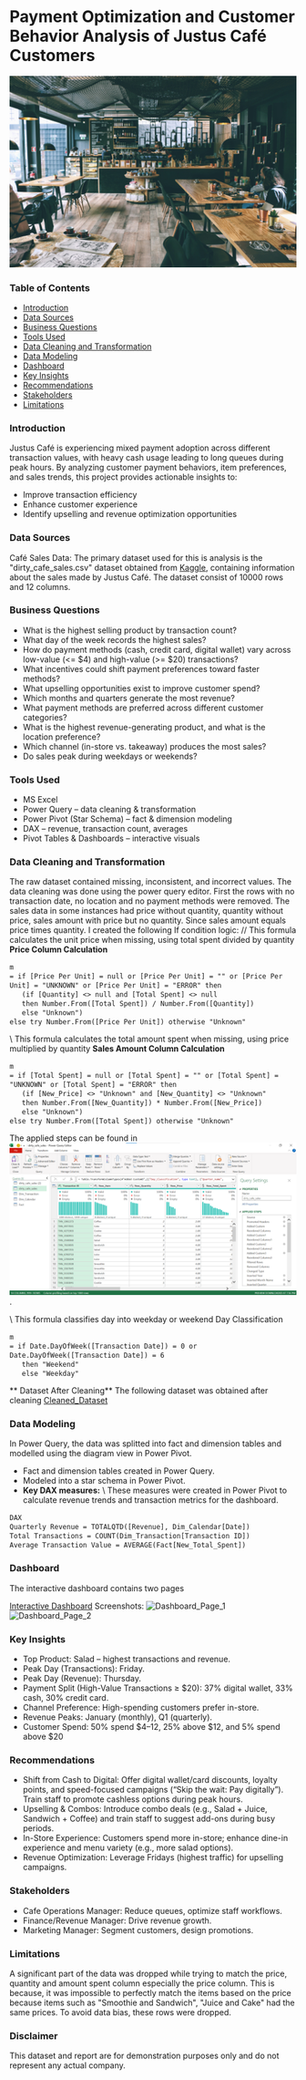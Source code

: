 # Payment Optimization and Customer Behavior Analysis of Justus Café Customers
![Justus Café](cafe.jpg)
### Table of Contents
- [Introduction](#introduction)
- [Data Sources](#data-sources)
- [Business Questions](#business-questions)
- [Tools Used](#tools-used)
- [Data Cleaning and Transformation](#data-cleaning-and-transformation)
- [Data Modeling](#data-modeling)
- [Dashboard](#dashboard)
- [Key Insights](#key-insights)
- [Recommendations](#recommendations)
- [Stakeholders](#stakeholders)
- [Limitations](#limitations)
  
### Introduction
Justus Café is experiencing mixed payment adoption across different transaction values, with heavy cash usage leading to long queues during peak hours. By analyzing customer payment behaviors, item preferences, and sales trends, this project provides actionable insights to:
- Improve transaction efficiency
- Enhance customer experience
- Identify upselling and revenue optimization opportunities
  
### Data Sources
Café Sales Data: The primary dataset used for this is analysis is the "dirty_cafe_sales.csv" dataset obtained from [Kaggle](https://www.kaggle.com/datasets/ahmedmohamed2003/cafe-sales-dirty-data-for-cleaning-training?resource=download), containing information about the sales made by Justus Café. The dataset consist of 10000 rows and 12 columns.

### Business Questions
- What is the highest selling product by transaction count?
- What day of the week records the highest sales?
- How do payment methods (cash, credit card, digital wallet) vary across low-value (<= $4) and high-value (>= $20) transactions?
- What incentives could shift payment preferences toward faster methods?
- What upselling opportunities exist to improve customer spend?
- Which months and quarters generate the most revenue?
- What payment methods are preferred across different customer categories?
- What is the highest revenue-generating product, and what is the location preference?
- Which channel (in-store vs. takeaway) produces the most sales?
- Do sales peak during weekdays or weekends?
### Tools Used
- MS Excel
- Power Query – data cleaning & transformation
- Power Pivot (Star Schema) – fact & dimension modeling
- DAX – revenue, transaction count, averages
- Pivot Tables & Dashboards – interactive visuals
### Data Cleaning and Transformation
The raw dataset contained missing, inconsistent, and incorrect values. The data cleaning was done using the power query editor. First the rows with no transaction date, no location and no payment methods were removed. The sales data in some instances had price without quantity, quantity without price, sales amount with price but no quantity. Since sales amount equals price times quantity. I created the following If condition logic: 
// This formula calculates the unit price when missing, using total spent divided by quantity
**Price Column Calculation**
```
m
= if [Price Per Unit] = null or [Price Per Unit] = "" or [Price Per Unit] = "UNKNOWN" or [Price Per Unit] = "ERROR" then 
   (if [Quantity] <> null and [Total Spent] <> null 
   then Number.From([Total Spent]) / Number.From([Quantity]) 
   else "Unknown") 
else try Number.From([Price Per Unit]) otherwise "Unknown"
```
\\ This formula calculates the total amount spent when missing, using price multiplied by quantity
**Sales Amount Column Calculation**
```
m
= if [Total Spent] = null or [Total Spent] = "" or [Total Spent] = "UNKNOWN" or [Total Spent] = "ERROR" then 
   (if [New_Price] <> "Unknown" and [New_Quantity] <> "Unknown" 
   then Number.From([New_Quantity]) * Number.From([New_Price]) 
   else "Unknown") 
else try Number.From([Total Spent]) otherwise "Unknown"
```
The applied steps can be found in ![Applied_Steps](Applied_Steps.png). 

\\ This formula classifies day into weekday or weekend
Day Classification
```
m
= if Date.DayOfWeek([Transaction Date]) = 0 or Date.DayOfWeek([Transaction Date]) = 6 
   then "Weekend" 
   else "Weekday"
```
** Dataset After Cleaning**
The following dataset was obtained after cleaning [Cleaned_Dataset]()
### Data Modeling
In Power Query, the data was splitted into fact and dimension tables and modelled using the diagram view in Power Pivot.
- Fact and dimension tables created in Power Query.
- Modeled into a star schema in Power Pivot.
- **Key DAX measures:**
\\ These measures were created in Power Pivot to calculate revenue trends and transaction metrics for the dashboard.
```
DAX
Quarterly Revenue = TOTALQTD([Revenue], Dim_Calendar[Date])
Total Transactions = COUNT(Dim_Transaction[Transaction ID])
Average Transaction Value = AVERAGE(Fact[New_Total_Spent])
```
### Dashboard
The interactive dashboard contains two pages

[Interactive Dashboard]()
Screenshots:
![Dashboard_Page_1]()
![Dashboard_Page_2]()

### Key Insights
- Top Product: Salad – highest transactions and revenue.
- Peak Day (Transactions): Friday.
- Peak Day (Revenue): Thursday.
- Payment Split (High-Value Transactions ≥ $20): 37% digital wallet, 33% cash, 30% credit card.
- Channel Preference: High-spending customers prefer in-store.
- Revenue Peaks: January (monthly), Q1 (quarterly).
- Customer Spend: 50% spend $4–12, 25% above $12, and 5% spend above $20

### Recommendations
- Shift from Cash to Digital: Offer digital wallet/card discounts, loyalty points, and speed-focused campaigns (“Skip the wait: Pay digitally”). Train staff to promote cashless options during peak hours.
- Upselling & Combos: Introduce combo deals (e.g., Salad + Juice, Sandwich + Coffee) and train staff to suggest add-ons during busy periods.
- In-Store Experience: Customers spend more in-store; enhance dine-in experience and menu variety (e.g., more salad options).
- Revenue Optimization: Leverage Fridays (highest traffic) for upselling campaigns.

### Stakeholders
- Cafe Operations Manager: Reduce queues, optimize staff workflows.
- Finance/Revenue Manager: Drive revenue growth.
- Marketing Manager: Segment customers, design promotions.

### Limitations
A significant part of the data was dropped while trying to match the price, quantity and amount spent column especially the price column. This is because, it was impossible to perfectly match the items based on the price because items such as "Smoothie and Sandwich", "Juice and Cake" had the same prices. To avoid data bias, these rows were dropped. 
### Disclaimer
This dataset and report are for demonstration purposes only and do not represent any actual company.










